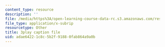 ```yaml
---
content_type: resource
description: ''
file: /media/https%3A/open-learning-course-data-rc.s3.amazonaws.com/res-6-012-introduction-to-probability-spring-2018/adae64221c8c5b2f91880fab864a9a0b_strrrdJivco.vtt
file_type: application/x-subrip
resourcetype: Other
title: 3play caption file
uid: adae6422-1c8c-5b2f-9188-0fab864a9a0b
---
```

